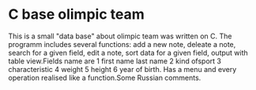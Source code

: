 # C base olimpic team
This is a small "data base" about olimpic team was written on C. The programm includes several functions: add a new note, deleate a note, search for a given field, edit a note, sort data for a given field, output with table view.Fields name are 1 first name last name 2 kind ofsport 3 characteristic 4 weight 5 height 6 year of birth. Has a menu and every operation realised like a function.Some Russian comments.
